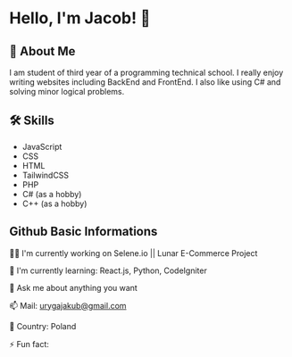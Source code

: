 
# Hello, I'm Jacob! 👋


## 🚀 About Me
I am student of third year of a programming technical school. I really enjoy writing websites including BackEnd and FrontEnd. I also like using C# and solving minor logical problems. 


## 🛠 Skills
- JavaScript
- CSS
- HTML
- TailwindCSS
- PHP
- C# (as a hobby)
- C++ (as a hobby)


## Github Basic Informations
👩‍💻 I'm currently working on Selene.io || Lunar E-Commerce Project

🧠 I'm currently learning: React.js, Python, CodeIgniter

💬 Ask me about anything you want

📫 Mail: urygajakub@gmail.com

🎌 Country: Poland

⚡️ Fun fact: 

